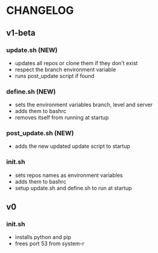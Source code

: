 # CHANGELOG

## v1-beta

### update.sh (NEW)

-   updates all repos or clone them if they don't exist
-   respect the branch environment variable
-   runs post_update script if found

### define.sh (NEW)

-   sets the environment variables branch, level and server
-   adds them to bashrc
-   removes itself from running at startup

### post_update.sh (NEW)

-   adds the new updated update script to startup

### init.sh

-   sets repos names as environment variables
-   adds them to bashrc
-   setup update.sh and define.sh to run at startup

## v0

### init.sh

-   installs python and pip
-   frees port 53 from system-r
